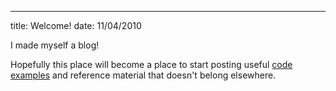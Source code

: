 --- 
title: Welcome!
date: 11/04/2010

I made myself a blog! 

Hopefully this place will become a place to start posting useful [code examples](/code "CODE") and reference material that doesn't belong elsewhere.
